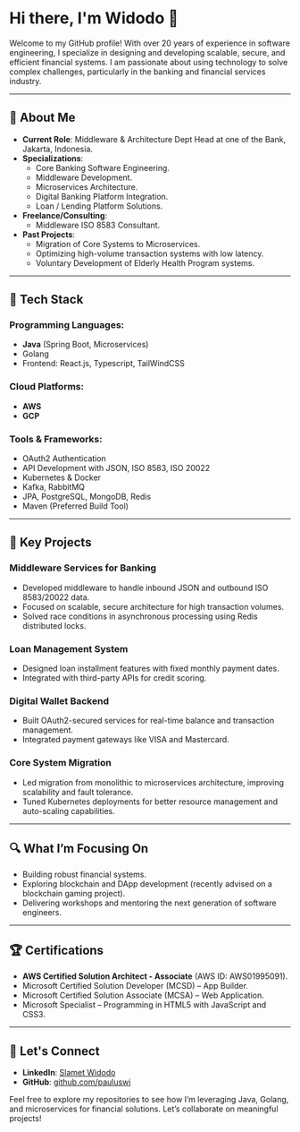 # Hi there, I'm Widodo 👋

Welcome to my GitHub profile! With over 20 years of experience in software engineering, I specialize in designing and developing scalable, secure, and efficient financial systems. I am passionate about using technology to solve complex challenges, particularly in the banking and financial services industry.

---

## 🚀 About Me

- **Current Role**: Middleware & Architecture Dept Head at one of the Bank, Jakarta, Indonesia.
- **Specializations**:
  - Core Banking Software Engineering.
  - Middleware Development.
  - Microservices Architecture.
  - Digital Banking Platform Integration.
  - Loan / Lending Platform Solutions.
- **Freelance/Consulting**:
  - Middleware ISO 8583 Consultant.
- **Past Projects**:
  - Migration of Core Systems to Microservices.
  - Optimizing high-volume transaction systems with low latency.
  - Voluntary Development of Elderly Health Program systems.

---

## 🔧 Tech Stack

### Programming Languages:
- **Java** (Spring Boot, Microservices)
- Golang
- Frontend: React.js, Typescript, TailWindCSS

### Cloud Platforms:
- **AWS**
- **GCP**

### Tools & Frameworks:
- OAuth2 Authentication
- API Development with JSON, ISO 8583, ISO 20022
- Kubernetes & Docker
- Kafka, RabbitMQ
- JPA, PostgreSQL, MongoDB, Redis
- Maven (Preferred Build Tool)

---

## 🎨 Key Projects

### Middleware Services for Banking
- Developed middleware to handle inbound JSON and outbound ISO 8583/20022 data.
- Focused on scalable, secure architecture for high transaction volumes.
- Solved race conditions in asynchronous processing using Redis distributed locks.

### Loan Management System
- Designed loan installment features with fixed monthly payment dates.
- Integrated with third-party APIs for credit scoring.

### Digital Wallet Backend
- Built OAuth2-secured services for real-time balance and transaction management.
- Integrated payment gateways like VISA and Mastercard.

### Core System Migration
- Led migration from monolithic to microservices architecture, improving scalability and fault tolerance.
- Tuned Kubernetes deployments for better resource management and auto-scaling capabilities.

---

## 🔍 What I’m Focusing On

- Building robust financial systems.
- Exploring blockchain and DApp development (recently advised on a blockchain gaming project).
- Delivering workshops and mentoring the next generation of software engineers.

---

## 🏆 Certifications

- **AWS Certified Solution Architect - Associate** (AWS ID: AWS01995091).
- Microsoft Certified Solution Developer (MCSD) – App Builder.
- Microsoft Certified Solution Associate (MCSA) – Web Application.
- Microsoft Specialist – Programming in HTML5 with JavaScript and CSS3.

---

## 🔗 Let's Connect

- **LinkedIn**: [Slamet Widodo](https://www.linkedin.com/in/pauluswi/)
- **GitHub**: [github.com/pauluswi](https://github.com/pauluswi)

Feel free to explore my repositories to see how I’m leveraging Java, Golang, and microservices for financial solutions. Let’s collaborate on meaningful projects!


